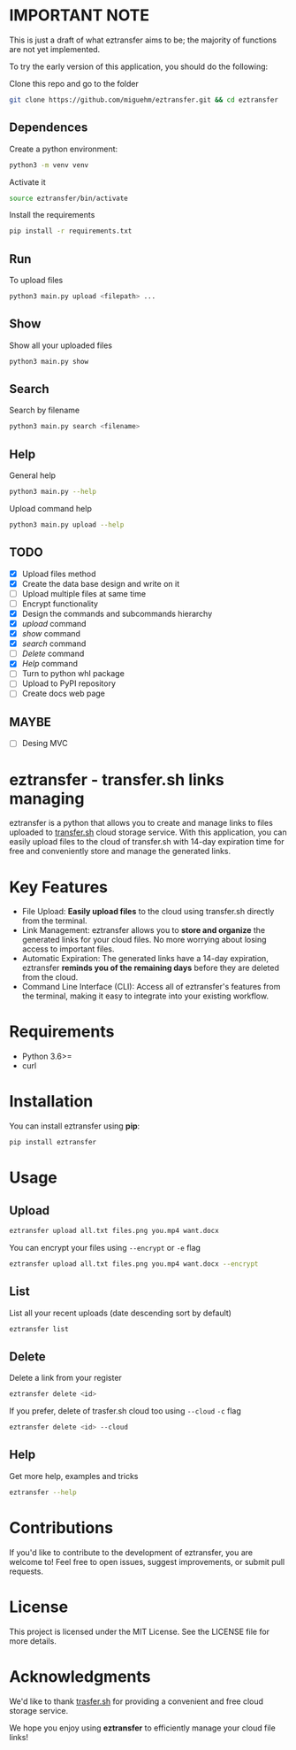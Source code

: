 # IMPORTANT NOTE

This is just a draft of what eztransfer aims to be; the majority of functions are not yet implemented.

To try the early version of this application, you should do the following:

Clone this repo and go to the folder

```bash
git clone https://github.com/miguehm/eztransfer.git && cd eztransfer
```

## Dependences

Create a python environment:

```bash
python3 -m venv venv
```

Activate it

```bash
source eztransfer/bin/activate
```

Install the requirements

```bash
pip install -r requirements.txt
```

## Run

To upload files

```bash
python3 main.py upload <filepath> ...
```

## Show

Show all your uploaded files

```bash
python3 main.py show
```

## Search

Search by filename

```bash
python3 main.py search <filename>
```

## Help

General help

```bash
python3 main.py --help
```

Upload command help

```bash
python3 main.py upload --help
```

## TODO

- [x] Upload files method
- [x] Create the data base design and write on it
- [ ] Upload multiple files at same time
- [ ] Encrypt functionality
- [x] Design the commands and subcommands hierarchy
- [x] *upload* command
- [x] *show* command
- [x] *search* command
- [ ] *Delete* command
- [x] *Help* command
- [ ] Turn to python whl package
- [ ] Upload to PyPI repository
- [ ] Create docs web page

## MAYBE

- [ ] Desing MVC

# eztransfer - transfer.sh links managing

eztransfer is a python that allows you to create and manage links to files uploaded to [transfer.sh](https://transfer.sh/) cloud storage service. With this application, you can easily upload files to the cloud of transfer.sh with 14-day expiration time for free and conveniently store and manage the generated links.

# Key Features

- File Upload: **Easily upload files** to the cloud using transfer.sh directly from the terminal.
- Link Management: eztransfer allows you to **store and organize** the generated links for your cloud files. No more worrying about losing access to important files.
- Automatic Expiration: The generated links have a 14-day expiration, eztransfer **reminds you of the remaining days** before they are deleted from the cloud.
- Command Line Interface (CLI): Access all of eztransfer's features from the terminal, making it easy to integrate into your existing workflow.

# Requirements

- Python 3.6>=
- curl

# Installation

You can install eztransfer using **pip**:

```bash
pip install eztransfer
```

# Usage

## Upload

```bash
eztransfer upload all.txt files.png you.mp4 want.docx
```

You can encrypt your files using `--encrypt` or `-e` flag

```bash
eztransfer upload all.txt files.png you.mp4 want.docx --encrypt
```

## List

List all your recent uploads (date descending sort by default)

```bash
eztransfer list
```

## Delete

Delete a link from your register

```bash
eztransfer delete <id>
```

If you prefer, delete of trasfer.sh cloud too using `--cloud` `-c` flag

```bash
eztransfer delete <id> --cloud
```

## Help

Get more help, examples and tricks

```bash
eztransfer --help
```

# Contributions

If you'd like to contribute to the development of eztransfer, you are welcome to! Feel free to open issues, suggest improvements, or submit pull requests.

# License

This project is licensed under the MIT License. See the LICENSE file for more details.

# Acknowledgments

We'd like to thank [trasfer.sh](https://transfer.sh) for providing a convenient and free cloud storage service.

We hope you enjoy using **eztransfer** to efficiently manage your cloud file links!
